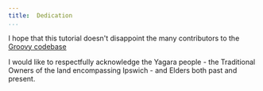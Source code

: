 ```yaml
---
title:	Dedication  
...
```

I hope that this tutorial doesn't disappoint the many contributors to the [Groovy codebase](https://github.com/groovy/groovy-core/graphs/contributors)

I would like to respectfully acknowledge the Yagara people - the Traditional Owners of the land encompassing Ipswich - and Elders both past and present.
